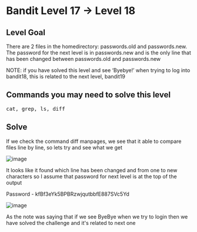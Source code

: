 # Bandit Level 17 → Level 18 #

## Level Goal ##
<p>There are 2 files in the homedirectory: passwords.old and passwords.new. The password for the next level is in passwords.new and is the only line that has been changed between passwords.old and passwords.new</p>

NOTE: if you have solved this level and see ‘Byebye!’ when trying to log into bandit18, this is related to the next level, bandit19

## Commands you may need to solve this level ##
<pre>
cat, grep, ls, diff
</pre>

## Solve ##
<p>If we check the command diff manpages, we see that it able to compare files line by line, so lets try and see what we get</p>

![image](https://user-images.githubusercontent.com/85706972/166139494-9e9ac3f6-3199-4e7d-9fbb-9d2158824c40.png)

<p>It looks like it found which line has been changed and from one to new characters so I assume that password for next level is at the top of the output </p>

Password -  kfBf3eYk5BPBRzwjqutbbfE887SVc5Yd

![image](https://user-images.githubusercontent.com/85706972/166139674-d56ec338-0ccd-4cee-ad4a-3cbf1fa37d52.png)

<p>As the note was saying that if we see ByeBye when we try to login then we have solved the challenge and it's related to next one</p>
